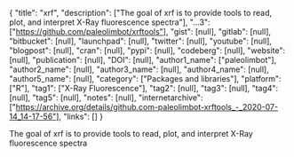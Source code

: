{
  "title": "xrf",
  "description": ["The goal of xrf is to provide tools to read, plot, and interpret X-Ray fluorescence spectra"],
  "...3": ["https://github.com/paleolimbot/xrftools"],
  "gist": [null],
  "gitlab": [null],
  "bitbucket": [null],
  "launchpad": [null],
  "twitter": [null],
  "youtube": [null],
  "blogpost": [null],
  "cran": [null],
  "pypi": [null],
  "codeberg": [null],
  "website": [null],
  "publication": [null],
  "DOI": [null],
  "author1_name": ["paleolimbot"],
  "author2_name": [null],
  "author3_name": [null],
  "author4_name": [null],
  "author5_name": [null],
  "category": ["Packages and libraries"],
  "platform": ["R"],
  "tag1": ["X-Ray Fluorescence"],
  "tag2": [null],
  "tag3": [null],
  "tag4": [null],
  "tag5": [null],
  "notes": [null],
  "internetarchive": ["https://archive.org/details/github.com-paleolimbot-xrftools_-_2020-07-14_14-17-56"],
  "links": []
}

<!-- Generated by csv2md.R – do not edit by hand -->

The goal of xrf is to provide tools to read, plot, and interpret X-Ray fluorescence spectra
